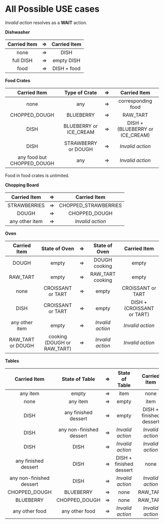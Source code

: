 # All Possible USE cases

_Invalid action_ resolves as a **WAIT** action.

**Dishwasher**

| Carried Item | => | Carried Item |
|:---:|:---:|:---:|
| none | => | DISH |
| full DISH | => | empty DISH |
| food | => | DISH + food |

**Food Crates**

| Carried Item | Type of Crate | => | Carried Item |
|:---:|:---:|:---:|:---:|
| none | any |  => | corresponding food |
| CHOPPED_DOUGH | BLUEBERRY | => | RAW_TART |
| DISH | BLUEBERRY or ICE_CREAM | => | DISH + (BLUEBERRY or ICE_CREAM) |
| DISH | STRAWBERRY or DOUGH | => | _Invalid action_ |
| any food but CHOPPED_DOUGH | any | => | _Invalid action_ |


Food in food crates is unlimited.

**Chopping Board**

| Carried Item | => | Carried Item |
|:---:|:---:|:---:|
| STRAWBERRIES | => | CHOPPED_STRAWBERRIES |
| DOUGH | => | CHOPPED_DOUGH |
| any other item | => | _Invalid action_ |

**Oven**

| Carried Item | State of Oven | => | State of Oven | Carried Item |
|:---:|:---:|:---:|:--:|:---:|
| DOUGH | empty |  => | DOUGH cooking | empty |
| RAW_TART | empty | => | RAW_TART cooking | empty |
| none | CROISSANT or TART | => | empty | CROISSANT or TART |
| DISH | CROISSANT or TART | => | empty | DISH + (CROISSANT or TART) |
| any other item | empty | => | _Invalid action_ | _Invalid action_ |
| RAW_TART or DOUGH | cooking (DOUGH or RAW_TART) | => | _Invalid action_ | _Invalid action_ |


**Tables**

| Carried Item | State of Table | => | State of Table | Carried Item |
|:---:|:---:|:---:|:--:|:---:|
| any item | empty |  => | item | none |
| none | any item | => | empty | item |
| DISH | any finished dessert | => | empty | DISH + finished dessert |
| DISH | any non-finished dessert | => | _Invalid action_ | _Invalid action_ |
| DISH | DISH | => | _Invalid action_ | _Invalid action_ |
| any finished dessert | DISH | => | DISH + finished dessert | none |
| any non-finished dessert | DISH | => | _Invalid action_ | _Invalid action_ |
| CHOPPED_DOUGH | BLUEBERRY | => | none | RAW_TART |
| BLUEBERRY | CHOPPED_DOUGH | => | none | RAW_TART |
| any other food | any other food | => | _Invalid action_ | _Invalid action_ |

